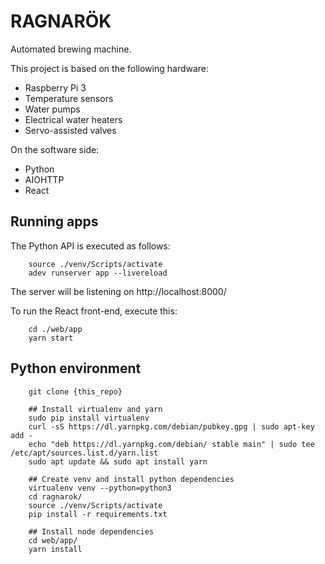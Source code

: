 RAGNARÖK
========
Automated brewing machine.

This project is based on the following hardware:
* Raspberry Pi 3
* Temperature sensors
* Water pumps
* Electrical water heaters
* Servo-assisted valves

On the software side:
* Python
* AIOHTTP
* React

Running apps
------------
The Python API is executed as follows:
~~~
    source ./venv/Scripts/activate
    adev runserver app --livereload
~~~
The server will be listening on http://localhost:8000/

To run the React front-end, execute this:
~~~
    cd ./web/app
    yarn start
~~~

Python environment
------------------
~~~
    git clone {this_repo}

    ## Install virtualenv and yarn
    sudo pip install virtualenv
    curl -sS https://dl.yarnpkg.com/debian/pubkey.gpg | sudo apt-key add -
    echo "deb https://dl.yarnpkg.com/debian/ stable main" | sudo tee /etc/apt/sources.list.d/yarn.list
    sudo apt update && sudo apt install yarn

    ## Create venv and install python dependencies
    virtualenv venv --python=python3
    cd ragnarok/
    source ./venv/Scripts/activate
    pip install -r requirements.txt
    
    ## Install node dependencies
    cd web/app/
    yarn install
~~~